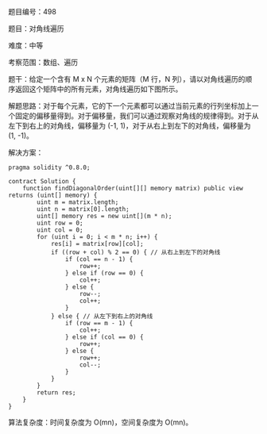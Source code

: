 题目编号：498

题目：对角线遍历

难度：中等

考察范围：数组、遍历

题干：给定一个含有 M x N 个元素的矩阵（M 行，N 列），请以对角线遍历的顺序返回这个矩阵中的所有元素，对角线遍历如下图所示。

解题思路：对于每个元素，它的下一个元素都可以通过当前元素的行列坐标加上一个固定的偏移量得到。对于偏移量，我们可以通过观察对角线的规律得到。对于从左下到右上的对角线，偏移量为 (-1, 1)，对于从右上到左下的对角线，偏移量为 (1, -1)。

解决方案：

```solidity
pragma solidity ^0.8.0;

contract Solution {
    function findDiagonalOrder(uint[][] memory matrix) public view returns (uint[] memory) {
        uint m = matrix.length;
        uint n = matrix[0].length;
        uint[] memory res = new uint[](m * n);
        uint row = 0;
        uint col = 0;
        for (uint i = 0; i < m * n; i++) {
            res[i] = matrix[row][col];
            if ((row + col) % 2 == 0) { // 从右上到左下的对角线
                if (col == n - 1) {
                    row++;
                } else if (row == 0) {
                    col++;
                } else {
                    row--;
                    col++;
                }
            } else { // 从左下到右上的对角线
                if (row == m - 1) {
                    col++;
                } else if (col == 0) {
                    row++;
                } else {
                    row++;
                    col--;
                }
            }
        }
        return res;
    }
}
```

算法复杂度：时间复杂度为 O(mn)，空间复杂度为 O(mn)。